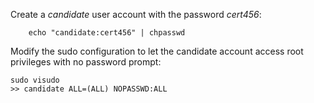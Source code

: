 Create a *candidate* user account with the password *cert456*:
```
    echo "candidate:cert456" | chpasswd
```

Modify the sudo configuration to let the candidate account access root privileges with no password prompt:
```
sudo visudo
>> candidate ALL=(ALL) NOPASSWD:ALL 	
```

